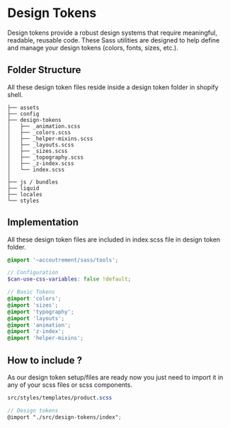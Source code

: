 # Design Tokens

Design tokens provide a robust design systems that require meaningful, readable, reusable code. These Sass utilities are designed to help define and manage your design tokens (colors, fonts, sizes, etc.).

## Folder Structure
All these design token files reside inside a design token folder in shopify shell.
<div class="block-space"></div>

```
├── assets
├── config
├── design-tokens
│   ├── _animation.scss
│   ├── _colors.scss
│   ├── _helper-mixins.scss
│   ├── _layouts.scss
│   ├── _sizes.scss
│   ├── _topography.scss
│   ├── _z-index.scss
│   └── index.scss
│ 
├── js / bundles
├── liquid
├── locales
└── styles
```
<div class="block-space"></div>

## Implementation

All these design token files are included in index.scss file in design token folder.

``` scss
@import '~accoutrement/sass/tools';

// Configuration
$can-use-css-variables: false !default;

// Basic Tokens
@import 'colors';
@import 'sizes';
@import 'typography';
@import 'layouts';
@import 'animation';
@import 'z-index';
@import 'helper-mixins';
```
<div class="block-space"></div>

## How to include ?

As our design token setup/files are ready now you just need to import it in any of your scss files or scss components.

``` scss
src/styles/templates/product.scss

// Design tokens
@import "./src/design-tokens/index";

```